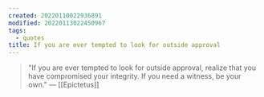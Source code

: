 ```yaml
---
created: 20220110022936891
modified: 20220113022450967
tags:
  - quotes
title: If you are ever tempted to look for outside approval
---
```


> "If you are ever tempted to look for outside approval, realize that you have compromised your integrity. If you need a witness, be your own." — [[Epictetus]]
